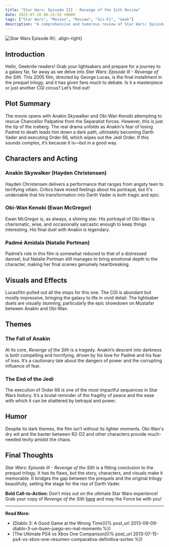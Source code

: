 ```yaml
---
title: "Star Wars: Episode III - Revenge of the Sith Review"
date: 2025-07-26 06:15:55 +0000
tags: ["Star Wars", "Movies", "Review", "Sci-Fi", "Geek"]
description: "A comprehensive and humorous review of Star Wars: Episode III - Revenge of the Sith. Is it the best prequel or just another CGI spectacle?"
---
```


![Star Wars Episode III](https://example.com/starwars3.jpg){: .align-right}

## Introduction

Hello, Geeknite readers! Grab your lightsabers and prepare for a journey to a galaxy far, far away as we delve into *Star Wars: Episode III - Revenge of the Sith*. This 2005 film, directed by George Lucas, is the final installment in the prequel trilogy, and it has given fans much to debate. Is it a masterpiece or just another CGI circus? Let’s find out!

## Plot Summary

The movie opens with Anakin Skywalker and Obi-Wan Kenobi attempting to rescue Chancellor Palpatine from the Separatist forces. However, this is just the tip of the iceberg. The real drama unfolds as Anakin's fear of losing Padmé to death leads him down a dark path, ultimately becoming Darth Vader and executing Order 66, which wipes out the Jedi Order. If this sounds complex, it’s because it is—but in a good way.

## Characters and Acting

### Anakin Skywalker (Hayden Christensen)

Hayden Christensen delivers a performance that ranges from angsty teen to terrifying villain. Critics have mixed feelings about his portrayal, but it's undeniable that his transformation into Darth Vader is both tragic and epic.

### Obi-Wan Kenobi (Ewan McGregor)

Ewan McGregor is, as always, a shining star. His portrayal of Obi-Wan is charismatic, wise, and occasionally sarcastic enough to keep things interesting. His final duel with Anakin is legendary.

### Padmé Amidala (Natalie Portman)

Padmé’s role in this film is somewhat reduced to that of a distressed damsel, but Natalie Portman still manages to bring emotional depth to the character, making her final scenes genuinely heartbreaking.

## Visuals and Effects

Lucasfilm pulled out all the stops for this one. The CGI is abundant but mostly impressive, bringing the galaxy to life in vivid detail. The lightsaber duels are visually stunning, particularly the epic showdown on Mustafar between Anakin and Obi-Wan.

## Themes

### The Fall of Anakin

At its core, *Revenge of the Sith* is a tragedy. Anakin’s descent into darkness is both compelling and horrifying, driven by his love for Padmé and his fear of loss. It’s a cautionary tale about the dangers of power and the corrupting influence of fear.

### The End of the Jedi

The execution of Order 66 is one of the most impactful sequences in Star Wars history. It’s a brutal reminder of the fragility of peace and the ease with which it can be shattered by betrayal and power.

## Humor

Despite its dark themes, the film isn’t without its lighter moments. Obi-Wan's dry wit and the banter between R2-D2 and other characters provide much-needed levity amidst the chaos.

## Final Thoughts

*Star Wars: Episode III - Revenge of the Sith* is a fitting conclusion to the prequel trilogy. It has its flaws, but the story, characters, and visuals make it memorable. It bridges the gap between the prequels and the original trilogy beautifully, setting the stage for the rise of Darth Vader.

**Bold Call-to-Action:** Don’t miss out on the ultimate Star Wars experience! Grab your copy of *Revenge of the Sith* [here](https://example.com/buy-starwars3) and may the Force be with you!

---

**Read More:**

- [Diablo 3: A Good Game at the Wrong Time]({% post_url 2013-09-09-diablo-3-un-buen-juego-en-mal-momento %})
- [The Ultimate PS4 vs Xbox One Comparison]({% post_url 2013-07-15-ps4-vs-xbox-one-resumen-comparativa-definitiva-sorteo %})